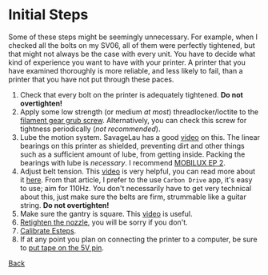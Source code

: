 # Initial Steps

Some of these steps might be seemingly unnecessary. For example, when I checked all the bolts on my SV06, all of them were perfectly tightened, but that might not always be the case with every unit. You have to decide what kind of experience you want to have with your printer. A printer that you have examined thoroughly is more reliable, and less likely to fail, than a printer that you have not put through these paces.

1. Check that every bolt on the printer is adequately tightened. **Do not overtighten!**
2. Apply some low strength (or medium _at most_) threadlocker/loctite to the [filament gear grub screw](./images/extruder-grub-screw.jpg). Alternatively, you can check this screw for tightness periodically (_not recommended_).
3. Lube the motion system. SavageLau has a good [video](https://youtu.be/lUvaA4fJWH0?) on this. The linear bearings on this printer as shielded, preventing dirt and other things such as a sufficient amount of lube, from getting inside. Packing the bearings with lube is _necessary_. I recommend [MOBILUX EP 2](https://www.grainger.ca/en/product/GREASE%2CMOBILUX-EP-2%2CGR390/p/ESO122132?analytics=orderHistory).
4. Adjust belt tension. This [video](https://user-images.githubusercontent.com/54855101/163674612-930d737d-0ab3-4056-a2b9-def2939db61f.mp4) is very helpful, you can read more about it [here](https://docs.vorondesign.com/tuning/secondary_printer_tuning.html#belt-tension). From that article, I prefer to the use `Carbon Drive` app, it's easy to use; aim for 110Hz. You don't necessarily have to get very technical about this, just make sure the belts are firm, strummable like a guitar string. **Do not overtighten!**
5. Make sure the gantry is square. This [video](https://youtu.be/N5qbWdmn0VM) is useful.
6. [Retighten the nozzle](./howto.md#changing-nozzles), you will be sorry if you don't.
7. [Calibrate Esteps](./howto.md#calibrate-esteps).
8. If at any point you plan on connecting the printer to a computer, be sure to [put tape on the 5V pin](./howto.md#disable-usb-cable-5v-pin).

[Back](./README.md#outline)
